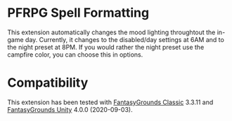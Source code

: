 # PFRPG Spell Formatting
This extension automatically changes the mood lighting throughtout the in-game day. Currently, it changes to the disabled/day settings at 6AM and to the night preset at 8PM.
If you would rather the night preset use the campfire color, you can choose this in options.

# Compatibility
This extension has been tested with [FantasyGrounds Classic](https://www.fantasygrounds.com/home/FantasyGroundsClassic.php) 3.3.11 and [FantasyGrounds Unity](https://www.fantasygrounds.com/home/FantasyGroundsUnity.php) 4.0.0 (2020-09-03).
